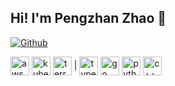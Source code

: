 ## Hi! I'm Pengzhan Zhao 👋

[![Github](https://img.shields.io/github/followers/borontion?label=Follow&style=social)](https://github.com/borontion)

<div>
  <a href="https://aws.amazon.com/"><img align="center" height="30" alt="aws" src="https://www.svgrepo.com/download/448266/aws.svg"></a>
  <a href="https://kubernetes.io/"><img align="center" height="30" alt="kubernetes" src="https://www.svgrepo.com/download/376331/kubernetes.svg"></a>
  <a href="https://www.terraform.io/"><img align="center" height="30" alt="terraform" src="https://www.svgrepo.com/download/448253/terraform.svg"></a> |
  <a href="https://www.typescriptlang.org/"><img align="center" height="30" alt="typescript" src="https://www.svgrepo.com/download/374146/typescript-official.svg"></a>
  <a href="https://go.dev/"><img align="center" height="30" alt="go" src="https://www.svgrepo.com/download/349380/go.svg"></a>
  <a href="https://www.python.org/"><img align="center" height="30" alt="python" src="https://www.svgrepo.com/download/452091/python.svg"></a>
  <a href="https://isocpp.org/"><img align="center" height="30" alt="c++" src="https://www.svgrepo.com/download/373528/cpp3.svg"></a>
</div>
